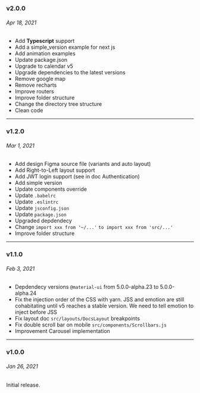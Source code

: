 ### v2.0.0

###### Apr 18, 2021

- Add **Typescript** support
- Add a simple_version example for next js
- Add animation examples
- Update package.json
- Upgrade to calendar v5
- Upgrade dependencies to the latest versions
- Remove google map
- Remove recharts
- Improve routers
- Improve folder structure
- Change the directory tree structure
- Clean code

---

### v1.2.0

###### Mar 1, 2021

- Add design Figma source file (variants and auto layout)
- Add Right-to-Left layout support
- Add JWT login support (see in doc Authentication)
- Add simple version
- Update components override
- Update `.babelrc`
- Update `.eslintrc`
- Update `jsconfig.json`
- Update `package.json`
- Upgraded depdendecy
- Change `import xxx from '~/...'` `to import xxx from 'src/...'`
- Improve folder structure

---

### v1.1.0

###### Feb 3, 2021

- Depdendecy versions `@material-ui` from 5.0.0-alpha.23 to 5.0.0-alpha.24
- Fix the injection order of the CSS with yarn. JSS and emotion are still cohabitating until v5 reaches a stable version. We need to tell emotion to inject before JSS
- Fix layout doc `src/layouts/DocsLayout` breakpoints
- Fix double scroll bar on mobile `src/components/Scrollbars.js`
- Improvement Carousel implementation

---

### v1.0.0

###### Jan 26, 2021

Initial release.
